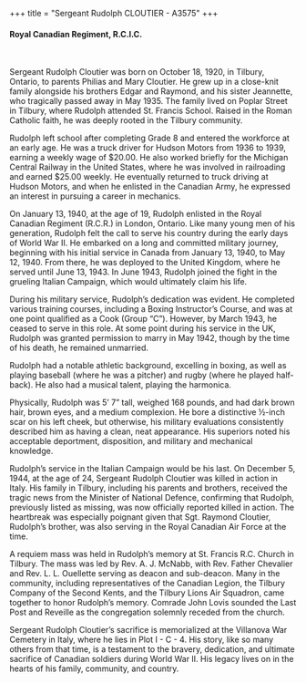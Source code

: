 +++
title = "Sergeant Rudolph CLOUTIER - A3575"
+++

#### Royal Canadian Regiment, R.C.I.C.
<br>


Sergeant Rudolph Cloutier was born on October 18, 1920, in Tilbury, Ontario, to parents Philias and Mary Cloutier. He grew up in a close-knit family alongside his brothers Edgar and Raymond, and his sister Jeannette, who tragically passed away in May 1935. The family lived on Poplar Street in Tilbury, where Rudolph attended St. Francis School. Raised in the Roman Catholic faith, he was deeply rooted in the Tilbury community.

Rudolph left school after completing Grade 8 and entered the workforce at an early age. He was a truck driver for Hudson Motors from 1936 to 1939, earning a weekly wage of $20.00. He also worked briefly for the Michigan Central Railway in the United States, where he was involved in railroading and earned $25.00 weekly. He eventually returned to truck driving at Hudson Motors, and when he enlisted in the Canadian Army, he expressed an interest in pursuing a career in mechanics.

On January 13, 1940, at the age of 19, Rudolph enlisted in the Royal Canadian Regiment (R.C.R.) in London, Ontario. Like many young men of his generation, Rudolph felt the call to serve his country during the early days of World War II. 
He embarked on a long and committed military journey, beginning with his initial service in Canada from January 13, 1940, to May 12, 1940. From there, he was deployed to the United Kingdom, where he served until June 13, 1943. In June 1943, Rudolph joined the fight in the grueling Italian Campaign, which would ultimately claim his life.

During his military service, Rudolph’s dedication was evident. He completed various training courses, including a Boxing Instructor’s Course, and was at one point qualified as a Cook (Group “C”). However, by March 1943, he ceased to serve in this role. At some point during his service in the UK, Rudolph was granted permission to marry in May 1942, though by the time of his death, he remained unmarried.

Rudolph had a notable athletic background, excelling in boxing, as well as playing baseball (where he was a pitcher) and rugby (where he played half-back). He also had a musical talent, playing the harmonica.

Physically, Rudolph was 5’ 7” tall, weighed 168 pounds, and had dark brown hair, brown eyes, and a medium complexion. He bore a distinctive ½-inch scar on his left cheek, but otherwise, his military evaluations consistently described him as having a clean, neat appearance. His superiors noted his acceptable deportment, disposition, and military and mechanical knowledge.

Rudolph’s service in the Italian Campaign would be his last. 
On December 5, 1944, at the age of 24, Sergeant Rudolph Cloutier was killed in action in Italy. His family in Tilbury, including his parents and brothers, received the tragic news from the Minister of National Defence, confirming that Rudolph, previously listed as missing, was now officially reported killed in action. The heartbreak was especially poignant given that Sgt. Raymond Cloutier, Rudolph’s brother, was also serving in the Royal Canadian Air Force at the time.

A requiem mass was held in Rudolph’s memory at St. Francis R.C. Church in Tilbury. The mass was led by Rev. A. J. McNabb, with Rev. Father Chevalier and Rev. L. L. Ouellette serving as deacon and sub-deacon. Many in the community, including representatives of the Canadian Legion, the Tilbury Company of the Second Kents, and the Tilbury Lions Air Squadron, came together to honor Rudolph’s memory. Comrade John Lovis sounded the Last Post and Reveille as the congregation solemnly receded from the church.

Sergeant Rudolph Cloutier’s sacrifice is memorialized at the Villanova War Cemetery in Italy, where he lies in Plot  I - C - 4. 
His story, like so many others from that time, is a testament to the bravery, dedication, and ultimate sacrifice of Canadian soldiers during World War II. 
His legacy lives on in the hearts of his family, community, and country.
